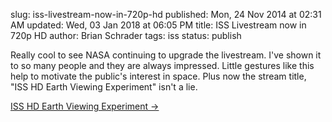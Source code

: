 slug: iss-livestream-now-in-720p-hd
published: Mon, 24 Nov 2014 at 02:31 AM
updated: Wed, 03 Jan 2018 at 06:05 PM
title: ISS Livestream now in 720p HD
author: Brian Schrader
tags: iss
status: publish

Really cool to see NASA continuing to upgrade the livestream. I've shown it to so many people and they are always impressed. Little gestures like this help to motivate the public's interest in space. Plus now the stream title, "ISS HD Earth Viewing Experiment" isn't a lie.

[ISS HD Earth Viewing Experiment &#8594;](http://www.ustream.tv/channel/iss-hdev-payload)
